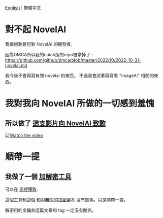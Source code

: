 [English](README.md) | 繁體中文
# 對不起 NovelAI
我很抱歉冒犯到 NovelAI 的開發者。

因為DMCA所以我的colab版的repo被拿掉了 : https://github.com/github/dmca/blob/master/2022/10/2022-10-31-novelai.md

我今後不會再寫有關 novelai 的東西。 不過我會試著寫寫看 "ImageAI" 相關的東西。

# 我對我向 NovelAI 所做的一切感到羞愧
## 所以做了 [這支影片向 NovelAI 致歉](https://www.youtube.com/watch?v=TyIL7XjMUaw)

<a href="http://www.youtube.com/watch?feature=player_embedded&v=TyIL7XjMUaw" target="_blank">
 <img src="http://img.youtube.com/vi/TyIL7XjMUaw/mqdefault.jpg" alt="Watch the video"/>
</a>

# 順帶一提
## 我做了一個 [加解密工具](https://github.com/JingShing/Encryptor-Decryptor)
可以在 [這裡獲取](https://github.com/JingShing/Encryptor-Decryptor).

這個工具和這個 [和AI無關的加密腳本](a_script_not_for_ai) 沒有關係。只是順帶一提。

解密用的金鑰和這篇文章的 tag 一定沒有關係。
